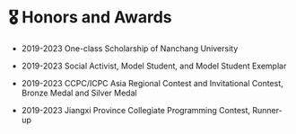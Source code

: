 # 🎖 Honors and Awards

- 2019-2023 One-class Scholarship of Nanchang University

- 2019-2023 Social Activist, Model Student, and Model Student Exemplar

- 2019-2023 CCPC/ICPC Asia Regional Contest and Invitational Contest, Bronze Medal and Silver Medal

- 2019-2023 Jiangxi Province Collegiate Programming Contest, Runner-up